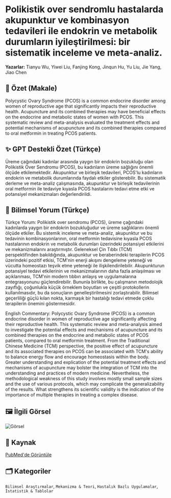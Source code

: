 # Polikistik over sendromlu hastalarda akupunktur ve kombinasyon tedavileri ile endokrin ve metabolik durumların iyileştirilmesi: bir sistematik inceleme ve meta-analiz.

**Yazarlar:** Tianyu Wu, Yiwei Liu, Fanjing Kong, Jinqun Hu, Yu Liu, Jie Yang, Jiao Chen

## 🧬 Özet (Makale)
Polycystic Ovary Syndrome (PCOS) is a common endocrine disorder among women of reproductive age that significantly impacts their reproductive health. Acupuncture and its combined therapies may have beneficial effects on the endocrine and metabolic states of women with PCOS. This systematic review and meta-analysis evaluated the treatment effects and potential mechanisms of acupuncture and its combined therapies compared to oral metformin in treating PCOS patients.

## ✨ GPT Destekli Özet (Türkçe)
Üreme çağındaki kadınlar arasında yaygın bir endokrin bozukluğu olan Polikistik Over Sendromu (PCOS), bu kadınların üreme sağlığını önemli ölçüde etkilemektedir. Akupunktur ve birleşik tedavileri, PCOS'lu kadınların endokrin ve metabolik durumlarında faydalı etkiler gösterebilir. Bu sistematik derleme ve meta-analiz çalışmasında, akupunktur ve birleşik tedavilerinin oral metformin ile tedaviye kıyasla PCOS hastalarını tedavi etme etki ve potansiyel mekanizmaları değerlendirildi.

## 🧠 Bilimsel Yorum (Türkçe)
Türkçe Yorum: Polikistik over sendromu (PCOS), üreme çağındaki kadınlarda yaygın bir endokrin bozukluğudur ve üreme sağlıklarını önemli ölçüde etkiler. Bu sistemik inceleme ve meta-analiz, akupunktur ve bu tedavinin kombinasyonlarının, oral metformin tedavisine kıyasla PCOS hastalarının endokrin ve metabolik durumları üzerindeki potansiyel etkilerini ve mekanizmalarını araştırmıştır. Geleneksel Çin Tıbbı (TCM) perspektifinden bakıldığında, akupunktur ve beraberindeki terapilerin PCOS üzerindeki pozitif etkisi, TCM'nin enerji akışını dengeleme yeteneği ve vücutta homeostazı teşvik etme yeteneği ile ilişkilendirilebilir. Akupunkturun potansiyel tedavi etkilerinin ve mekanizmalarının daha fazla anlaşılması ve açıklanması, TCM'nin modern tıbbın anlayış ve uygulamalarına entegrasyonunu güçlendirebilir. Bununla birlikte, bu çalışmanın metodolojik zayıflığı, çoğunlukla küçük örneklem boyutları ve çeşitli protokollerin kullanılmasıdır, bu da sonuçların genelleştirilmesini zorlaştırabilir. Bilimsel geçerliliği güçlü kılan nokta, karmaşık bir hastalığı tedavi etmede çoklu terapilerin önemini göstermesidir.

English Commentary: Polycystic Ovary Syndrome (PCOS) is a common endocrine disorder in women of reproductive age significantly affecting their reproductive health. This systematic review and meta-analysis aimed to investigate the potential effects and mechanisms of acupuncture and its combined therapies on the endocrine and metabolic states of PCOS patients, compared to oral metformin treatment. From the Traditional Chinese Medicine (TCM) perspective, the positive effect of acupuncture and its associated therapies on PCOS can be associated with TCM's ability to balance energy flow and encourage homeostasis within the body. Greater understanding and explication of the potential treatment effects and mechanisms of acupuncture may bolster the integration of TCM into the understanding and practices of modern medicine. Nevertheless, the methodological weakness of this study involves mostly small sample sizes and the use of various protocols, which may complicate the generalizability of the results. What strengthens its scientific validity is the indication of the importance of multiple therapies in treating a complex disease.

## 🖼️ İlgili Görsel
![Görsel](https://oaidalleapiprodscus.blob.core.windows.net/private/org-bb2jTKorMyGA6Ae9CBZIHTY6/user-WkL0nDv4yLhNmEZntVH46o5I/img-xbnMAnVZi6iThjLSdPYW7IMe.png?st=2025-03-28T18%3A37%3A08Z&se=2025-03-28T20%3A37%3A08Z&sp=r&sv=2024-08-04&sr=b&rscd=inline&rsct=image/png&skoid=d505667d-d6c1-4a0a-bac7-5c84a87759f8&sktid=a48cca56-e6da-484e-a814-9c849652bcb3&skt=2025-03-28T00%3A42%3A35Z&ske=2025-03-29T00%3A42%3A35Z&sks=b&skv=2024-08-04&sig=1e%2BnLwBpD20IghUNGbCg5I6yhTRFLrHEQ67RH4miDhQ%3D)

## 🔗 Kaynak
[PubMed'de Görüntüle](https://pubmed.ncbi.nlm.nih.gov/40091529/)

## 🗂️ Kategoriler
`Bilimsel Araştırmalar`, `Mekanizma & Teori`, `Hastalık Bazlı Uygulamalar`, `İstatistik & Tablolar`

